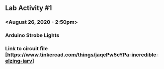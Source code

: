 ## Lab Activity #1
### <Frank Kenneth C. Barsalote>
### <August 26, 2020 - 2:50pm>
### Arduino Strobe Lights
### Link to circuit file [<https://www.tinkercad.com/things/jaqePw5cYPa-incredible-elzing-jarv>]
